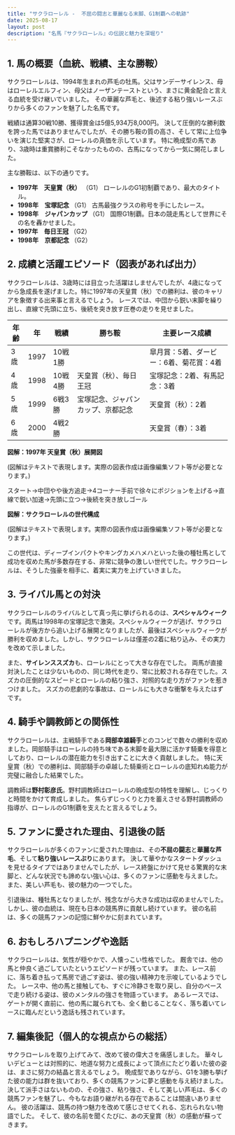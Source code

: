 ```yaml
---
title: "サクラローレル -  不屈の闘志と華麗なる末脚、G1制覇への軌跡"
date: 2025-08-17
layout: post
description: "名馬『サクラローレル』の伝説と魅力を深堀り"
---
```


## 1. 馬の概要（血統、戦績、主な勝鞍）

サクラローレルは、1994年生まれの芦毛の牡馬。父はサンデーサイレンス、母はローレルエルフィン、母父はノーザンテーストという、まさに黄金配合と言える血統を受け継いでいました。  その華麗な芦毛と、後述する粘り強いレースぶりから多くのファンを魅了した名馬です。

戦績は通算30戦10勝、獲得賞金は5億5,934万8,000円。  決して圧倒的な勝利数を誇った馬ではありませんでしたが、その勝ち鞍の質の高さ、そして常に上位争いを演じた堅実さが、ローレルの真価を示しています。  特に晩成型の馬であり、3歳時は重賞勝利こそなかったものの、古馬になってから一気に開花しました。

主な勝鞍は、以下の通りです。

* **1997年　天皇賞（秋）**  （G1）  ローレルのG1初制覇であり、最大のタイトル。
* **1998年　宝塚記念** （G1）  古馬最強クラスの称号を手にしたレース。
* **1998年　ジャパンカップ** （G1）  国際G1制覇。日本の競走馬として世界にその名を轟かせました。
* **1997年　毎日王冠** （G2）
* **1998年　京都記念** （G2）


## 2. 成績と活躍エピソード（図表があれば出力）

サクラローレルは、3歳時には目立った活躍はしませんでしたが、4歳になってから急成長を遂げました。特に1997年の天皇賞（秋）での勝利は、彼のキャリアを象徴する出来事と言えるでしょう。  レースでは、中団から鋭い末脚を繰り出し、直線で先頭に立ち、後続を突き放す圧巻の走りを見せました。

| 年齢 | 年 | 戦績 | 勝ち鞍 | 主要レース成績 |
|---|---|---|---|---|
| 3歳 | 1997 | 10戦1勝 |  |  皐月賞：5着、ダービー：6着、菊花賞：4着 |
| 4歳 | 1998 | 10戦4勝 | 天皇賞（秋）、毎日王冠 |  宝塚記念：2着、有馬記念：3着 |
| 5歳 | 1999 | 6戦3勝 | 宝塚記念、ジャパンカップ、京都記念 | 天皇賞（秋）：2着 |
| 6歳 | 2000 | 4戦2勝 |  |  天皇賞（春）：3着 |


**図解：1997年 天皇賞（秋）展開図**

(図解はテキストで表現します。実際の図表作成は画像編集ソフト等が必要となります。)

スタート→中団やや後方追走→4コーナー手前で徐々にポジションを上げる→直線で鋭い加速→先頭に立つ→後続を突き放しゴール


**図解：サクラローレルの世代構成**

(図解はテキストで表現します。実際の図表作成は画像編集ソフト等が必要となります。)

この世代は、ディープインパクトやキングカメハメハといった後の種牡馬として成功を収めた馬が多数存在する、非常に競争の激しい世代でした。サクラローレルは、そうした強豪を相手に、着実に実力を上げていきました。


## 3. ライバル馬との対決

サクラローレルのライバルとして真っ先に挙げられるのは、**スペシャルウィーク**です。両馬は1998年の宝塚記念で激突。スペシャルウィークが逃げ、サクラローレルが後方から追い上げる展開となりましたが、最後はスペシャルウィークが勝利を収めました。しかし、サクラローレルは僅差の2着に粘り込み、その実力を改めて示しました。

また、**サイレンススズカ**も、ローレルにとって大きな存在でした。  両馬が直接対決したことは少ないものの、同じ時代を走り、常に比較される存在でした。スズカの圧倒的なスピードとローレルの粘り強さ、対照的な走り方がファンを惹きつけました。  スズカの悲劇的な事故は、ローレルにも大きな衝撃を与えたはずです。


## 4. 騎手や調教師との関係性

サクラローレルは、主戦騎手である**岡部幸雄騎手**とのコンビで数々の勝利を収めました。岡部騎手はローレルの持ち味である末脚を最大限に活かす騎乗を得意としており、ローレルの潜在能力を引き出すことに大きく貢献しました。  特に天皇賞（秋）での勝利は、岡部騎手の卓越した騎乗術とローレルの底知れぬ能力が完璧に融合した結果でした。

調教師は**野村彰彦氏**。野村調教師はローレルの晩成型の特性を理解し、じっくりと時間をかけて育成しました。  焦らずじっくりと力を蓄えさせる野村調教師の指導が、ローレルのG1制覇を支えたと言えるでしょう。


## 5. ファンに愛された理由、引退後の話

サクラローレルが多くのファンに愛された理由は、その**不屈の闘志**と**華麗な芦毛**、そして**粘り強いレースぶり**にあります。  決して華やかなスタートダッシュを見せるタイプではありませんでしたが、レース終盤にかけて見せる驚異的な末脚と、どんな状況でも諦めない強い心は、多くのファンに感動を与えました。  また、美しい芦毛も、彼の魅力の一つでした。

引退後は、種牡馬となりましたが、残念ながら大きな成功は収めませんでした。しかし、彼の血統は、現在も日本の競馬界に貢献し続けています。  彼の名前は、多くの競馬ファンの記憶に鮮やかに刻まれています。


## 6. おもしろハプニングや逸話

サクラローレルは、気性が穏やかで、人懐っこい性格でした。  厩舎では、他の馬と仲良く過ごしていたというエピソードが残っています。  また、レース前に、落ち着き払って馬房で過ごす姿は、彼の強い精神力を示唆しているようでした。  レース中、他の馬と接触しても、すぐに冷静さを取り戻し、自分のペースで走り続ける姿は、彼のメンタルの強さを物語っています。  あるレースでは、ゲートが開く直前に、他の馬に蹴られても、全く動じることなく、落ち着いてレースに臨んだという逸話も残されています。


## 7. 編集後記（個人的な視点からの総括）

サクラローレルを取り上げてみて、改めて彼の偉大さを痛感しました。  華々しいデビューとは対照的に、地道な努力と成長によって頂点にたどり着いた彼の姿は、まさに努力の結晶と言えるでしょう。  晩成型でありながら、G1を3勝も挙げた彼の能力は群を抜いており、多くの競馬ファンに夢と感動を与え続けました。  決して派手さはないものの、その強さ、粘り強さ、そして美しい芦毛は、多くの競馬ファンを魅了し、今もなお語り継がれる存在であることは間違いありません。  彼の活躍は、競馬の持つ魅力を改めて感じさせてくれる、忘れられない物語でした。  そして、彼の名前を聞くたびに、あの天皇賞（秋）の感動が蘇ってきます。

